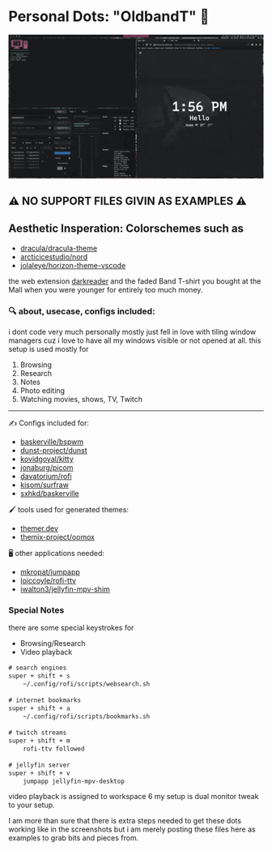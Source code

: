 # Personal Dots: "OldbandT" 👕
![preview](preview.gif)
## ⚠️ NO SUPPORT FILES GIVIN AS EXAMPLES ⚠️
## Aesthetic Insperation: Colorschemes such as

- [dracula/dracula-theme](https://github.com/dracula/dracula-theme)
- [arcticicestudio/nord](https://github.com/arcticicestudio/nord)
- [jolaleye/horizon-theme-vscode](https://github.com/jolaleye/horizon-theme-vscode)

the web extension [darkreader](https://darkreader.org/) and the faded Band T-shirt you bought at the Mall when you were younger for entirely too much money.

### 🔍 about, usecase, configs included:
i dont code very much personally mostly just fell in love with tiling window managers cuz i love to have all my windows visible or not opened at all. this setup is used mostly for

1.  Browsing
2.  Research
3.  Notes
4.  Photo editing
5.  Watching movies, shows, TV, Twitch

---

✍️ Configs included for: 
- [baskerville/bspwm](https://github.com/baskerville/bspwm)
- [dunst-project/dunst](https://github.com/dunst-project/dunst)
- [kovidgoyal/kitty](https://github.com/kovidgoyal/kitty)
- [jonaburg/picom](https://github.com/jonaburg/picom)
- [davatorium/rofi](https://github.com/davatorium/rofi)
- [kisom/surfraw](https://github.com/kisom/surfraw)
- [sxhkd/baskerville](https://github.com/baskerville/sxhkd) 

🖌️ tools used for generated themes:
- [themer.dev](https://themer.dev/?colors.dark.accent0=%239b5c78&colors.dark.accent1=%23ec9e9b&colors.dark.accent2=%2374ae93&colors.dark.accent3=%2374ae93&colors.dark.accent4=%236d959f&colors.dark.accent5=%23878a9b&colors.dark.accent6=%23a5b0b8&colors.dark.accent7=%23b294bb&colors.dark.shade0=%23181A1B&colors.dark.shade1=%23343637&colors.dark.shade2=%23515253&colors.dark.shade3=%236D6E6F&colors.dark.shade4=%23898A8A&colors.dark.shade5=%23A6A6A6&colors.dark.shade6=%23C2C2C2&colors.dark.shade7=%23D0D0D0&colors.light.accent0=%23F03E4D&colors.light.accent1=%23F37735&colors.light.accent2=%23EEBA21&colors.light.accent3=%2397BD2D&colors.light.accent4=%231FC598&colors.light.accent5=%2353A6E1&colors.light.accent6=%23BF65F0&colors.light.accent7=%23EE4EB8&colors.light.shade0=%23FFFCFF&colors.light.shade1=%23E0DCE0&colors.light.shade2=%23C1BCC2&colors.light.shade3=%23A29DA3&colors.light.shade4=%23847E85&colors.light.shade5=%23656066&colors.light.shade6=%23474247&colors.light.shade7=%23282629&activeColorSet=dark&calculateIntermediaryShades.dark=false&calculateIntermediaryShades.light=false)
- [themix-project/oomox](https://github.com/themix-project/oomox)

🖥️ other applications needed:
- [mkropat/jumpapp](https://github.com/mkropat/jumpapp)
- [loiccoyle/rofi-ttv](https://github.com/loiccoyle/rofi-ttv)
- [iwalton3/jellyfin-mpv-shim](https://github.com/iwalton3/jellyfin-mpv-shim)

### Special Notes
there are some special keystrokes for

-   Browsing/Research
-   Video playback

```
# search engines
super + shift + s
    ~/.config/rofi/scripts/websearch.sh

# internet bookmarks
super + shift + a
    ~/.config/rofi/scripts/bookmarks.sh

# twitch streams
super + shift + m
    rofi-ttv followed

# jellyfin server
super + shift + v
    jumpapp jellyfin-mpv-desktop

```
video playback is assigned to workspace 6
my setup is dual monitor tweak to your setup.

I am more than sure that there is extra steps needed to get these dots working
like in the screenshots but i am merely posting these files here as examples to grab
bits and pieces from.


